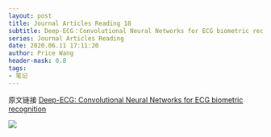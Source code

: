 ```yaml
---
layout: post
title: Journal Articles Reading 18
subtitle: Deep-ECG：Convolutional Neural Networks for ECG biometric recognition
series: Journal Articles Reading
date: 2020.06.11 17:11:20
author: Price Wang
header-mask: 0.8
tags:
- 笔记
---
```


原文链接 [Deep-ECG: Convolutional Neural Networks for ECG biometric recognition](https://www.sciencedirect.com/science/article/abs/pii/S0167865518301077?via%3Dihub)

<img class="post_img" src="{{ site.baseurl }}/img/post/{{ page.series }}/{{ page.title }}.png">
